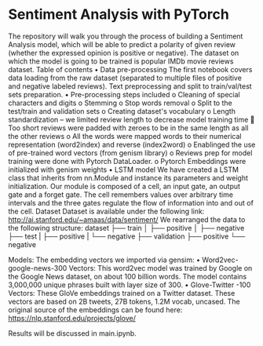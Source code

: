 # Sentiment Analysis with PyTorch
The repository will walk you through the process of building a Sentiment Analysis model, which will be able to predict a polarity of given review (whether the expressed opinion is positive or negative). The dataset on which the model is going to be trained is popular IMDb movie reviews dataset.
Table of contents
•	Data pre-processing
  The first notebook covers data loading from the raw dataset (separated to multiple files of positive and negative labeled reviews). Text preprocessing and split to   train/val/test sets preparation.
•	Pre-processing steps included
o	Cleaning of special characters and digits
o	Stemming
o	Stop words removal
o	Split to the test/train and validation sets
o	Creating dataset's vocabulary
o	Length standardization – we limited review length to decrease model training time
	Too short reviews were padded with zeroes to be in the same length as all the other reviews
o	All the words were mapped words to their numerical representation (word2index) and reverse (index2word)
o	Enablinged the use of pre-trained word vectors (from genism library)
o	Reviews prep for model training were done with Pytorch DataLoader.
o	Pytorch Embeddings were initialized with genism weights 
•	LSTM model
We have created a LSTM class that inherits from nn.Module and instance its parameters and weight initialization. Our module is composed of a cell, an input gate, an output gate and a forget gate. The cell remembers values over arbitrary time intervals and the three gates regulate the flow of information into and out of the cell.
Dataset
Dataset is available under the following link: http://ai.stanford.edu/~amaas/data/sentiment/
We rearranged the data to the following structure:
dataset
  ├── train
  │     ├── positive
  │     ├── negative
  ├── test
  |      ├── positive
  |      └── negative
  ├── validation
        ├── positive
        └── negative
  
Models:
The embedding vectors we imported via gensim:
•	Word2vec-google-news-300 Vectors:
  This word2vec model was trained by Google on the Google News dataset, on about 100 billion words. The model contains 3,000,000 unique phrases built with layer size of 300.
•	Glove-Twitter -100 Vectors: 
  These GloVe embeddings trained on a Twitter dataset. These vectors are based on 2B tweets, 27B tokens, 1.2M vocab, uncased. The original source of the embeddings can be found here:
  https://nlp.stanford.edu/projects/glove/

Results will be discussed in main.ipynb.
